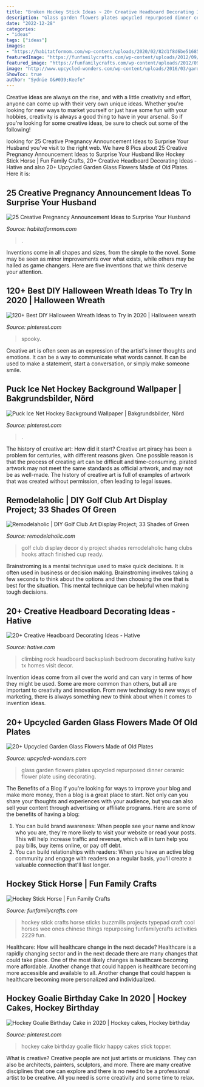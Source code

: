 ```yaml
---
title: "Broken Hockey Stick Ideas ~ 20+ Creative Headboard Decorating Ideas"
description: "Glass garden flowers plates upcycled repurposed dinner ceramic flower plate using decorating"
date: "2022-12-28"
categories:
- "ideas"
tags: ["ideas"]
images:
- "https://habitatformom.com/wp-content/uploads/2020/02/82d1f8d6be51685f663160ac954d3d3b-min-1024x1024.jpg"
featuredImage: "https://funfamilycrafts.com/wp-content/uploads/2012/09/IMG_2229.jpg"
featured_image: "https://funfamilycrafts.com/wp-content/uploads/2012/09/IMG_2229.jpg"
image: "http://www.upcycled-wonders.com/wp-content/uploads/2016/03/garden-glass-flowers-repurposed-ceramic-dinner-plates-decorating-ideas.jpg"
ShowToc: true
author: "Sydnie O&#039;Keefe"
---
```



Creative ideas are always on the rise, and with a little creativity and effort, anyone can come up with their very own unique ideas. Whether you're looking for new ways to market yourself or just have some fun with your hobbies, creativity is always a good thing to have in your arsenal. So if you're looking for some creative ideas, be sure to check out some of the following!

	

		
looking for 25 Creative Pregnancy Announcement Ideas to Surprise Your Husband you've visit to the right web. We have 8 Pics about 25 Creative Pregnancy Announcement Ideas to Surprise Your Husband like Hockey Stick Horse | Fun Family Crafts, 20+ Creative Headboard Decorating Ideas - Hative and also 20+ Upcycled Garden Glass Flowers Made of Old Plates. Here it is:
		
    
## 25 Creative Pregnancy Announcement Ideas To Surprise Your Husband

<img loading=lazy src="https://habitatformom.com/wp-content/uploads/2020/02/82d1f8d6be51685f663160ac954d3d3b-min-1024x1024.jpg" onerror="this.onerror=null;this.src='https://tse2.mm.bing.net/th?id=OIP.9duuCXfXY2V-HmFQtMwpuAHaHa&amp;pid=15.1';" alt="25 Creative Pregnancy Announcement Ideas to Surprise Your Husband">

_Source: habitatformom.com_

>. 

	

Inventions come in all shapes and sizes, from the simple to the novel. Some may be seen as minor improvements over what exists, while others may be hailed as game changers. Here are five inventions that we think deserve your attention.

    
## 120+ Best DIY Halloween Wreath Ideas To Try In 2020 | Halloween Wreath

<img loading=lazy src="https://i.pinimg.com/originals/cb/9c/da/cb9cda38fac2d82d7f055a287161236d.jpg" onerror="this.onerror=null;this.src='https://tse4.mm.bing.net/th?id=OIP.R2xuBT8ptmFIwvSWNeHBLgHaOT&amp;pid=15.1';" alt="120+ Best DIY Halloween Wreath Ideas to Try in 2020 | Halloween wreath">

_Source: pinterest.com_

>spooky. 

	

Creative art is often seen as an expression of the artist's inner thoughts and emotions. It can be a way to communicate what words cannot. It can be used to make a statement, start a conversation, or simply make someone smile.

    
## Puck Ice Net Hockey Background Wallpaper | Bakgrundsbilder, Nörd

<img loading=lazy src="https://i.pinimg.com/736x/37/7b/95/377b95e56a4c92618cd452b327ac4015--hockey-ice.jpg" onerror="this.onerror=null;this.src='https://tse4.mm.bing.net/th?id=OIP.RIqOxUeAv2oLWQ_I1-z9ygHaNL&amp;pid=15.1';" alt="Puck Ice Net Hockey Background Wallpaper | Bakgrundsbilder, Nörd">

_Source: pinterest.com_

>. 

	

The history of creative art: How did it start?
Creative art piracy has been a problem for centuries, with different reasons given. One possible reason is that the process of creating art can be difficult and time-consuming. pirated artwork may not meet the same standards as official artwork, and may not be as well-made. The history of creative art is full of examples of artwork that was created without permission, often leading to legal issues.

    
## Remodelaholic | DIY Golf Club Art Display Project; 33 Shades Of Green

<img loading=lazy src="http://4.bp.blogspot.com/_pfcYnEvbn5A/TKSwtCcCkuI/AAAAAAAACJk/Cfm14Hzl0CQ/s1600/gcwdDSC_0044.JPG" onerror="this.onerror=null;this.src='https://tse4.mm.bing.net/th?id=OIP.86zriaNiWFzUuQ2iMAtoigHaLI&amp;pid=15.1';" alt="Remodelaholic | DIY Golf Club Art Display Project; 33 Shades of Green">

_Source: remodelaholic.com_

>golf club display decor diy project shades remodelaholic hang clubs hooks attach finished cup ready. 

	

Brainstroming is a mental technique used to make quick decisions. It is often used in business or decision making. Brainstroming involves taking a few seconds to think about the options and then choosing the one that is best for the situation. This mental technique can be helpful when making tough decisions.

    
## 20+ Creative Headboard Decorating Ideas - Hative

<img loading=lazy src="https://hative.com/wp-content/uploads/2015/01/headboard-decorating-ideas/18-rock-climbing-backsplash.jpg" onerror="this.onerror=null;this.src='https://tse3.mm.bing.net/th?id=OIP.W1tqO_j1Q4SiQozTgdjRQgHaLG&amp;pid=15.1';" alt="20+ Creative Headboard Decorating Ideas - Hative">

_Source: hative.com_

>climbing rock headboard backsplash bedroom decorating hative katy tx homes visit decor. 

	

Invention ideas come from all over the world and can vary in terms of how they might be used. Some are more common than others, but all are important to creativity and innovation. From new technology to new ways of marketing, there is always something new to think about when it comes to invention ideas.

    
## 20+ Upcycled Garden Glass Flowers Made Of Old Plates

<img loading=lazy src="http://www.upcycled-wonders.com/wp-content/uploads/2016/03/garden-glass-flowers-repurposed-ceramic-dinner-plates-decorating-ideas.jpg" onerror="this.onerror=null;this.src='https://tse1.mm.bing.net/th?id=OIP.9xBbY2qnnN_4aai422GN_QHaJ3&amp;pid=15.1';" alt="20+ Upcycled Garden Glass Flowers Made of Old Plates">

_Source: upcycled-wonders.com_

>glass garden flowers plates upcycled repurposed dinner ceramic flower plate using decorating. 

	

The Benefits of a Blog
If you're looking for ways to improve your blog and make more money, then a blog is a great place to start. Not only can you share your thoughts and experiences with your audience, but you can also sell your content through advertising or affiliate programs. Here are some of the benefits of having a blog: 
1) You can build brand awareness: When people see your name and know who you are, they're more likely to visit your website or read your posts. This will help increase traffic and revenue, which will in turn help you pay bills, buy items online, or pay off debt. 
2) You can build relationships with readers: When you have an active blog community and engage with readers on a regular basis, you'll create a valuable connection that'll last longer.

    
## Hockey Stick Horse | Fun Family Crafts

<img loading=lazy src="https://funfamilycrafts.com/wp-content/uploads/2012/09/IMG_2229.jpg" onerror="this.onerror=null;this.src='https://tse2.mm.bing.net/th?id=OIP.L6WLQfkzLXjSQmHGUlKWHAHaLG&amp;pid=15.1';" alt="Hockey Stick Horse | Fun Family Crafts">

_Source: funfamilycrafts.com_

>hockey stick crafts horse sticks buzzmills projects typepad craft cool horses wee ones chinese things repurposing funfamilycrafts activities 2229 fun. 

	

Healthcare: How will healthcare change in the next decade?
Healthcare is a rapidly changing sector and in the next decade there are many changes that could take place. One of the most likely changes is healthcare becoming more affordable. Another change that could happen is healthcare becoming more accessible and available to all. Another change that could happen is healthcare becoming more personalized and individualized.

    
## Hockey Goalie Birthday Cake In 2020 | Hockey Cakes, Hockey Birthday

<img loading=lazy src="https://i.pinimg.com/originals/bb/87/c7/bb87c798c46809b3cf765b5fff5958b7.jpg" onerror="this.onerror=null;this.src='https://tse1.mm.bing.net/th?id=OIP.IScSo3e6gWML3kol1uiSLwHaJ4&amp;pid=15.1';" alt="Hockey Goalie Birthday Cake in 2020 | Hockey cakes, Hockey birthday">

_Source: pinterest.com_

>hockey cake birthday goalie flickr happy cakes stick topper. 

	

What is creative?
Creative people are not just artists or musicians. They can also be architects, painters, sculptors, and more. There are many creative disciplines that one can explore and there is no need to be a professional artist to be creative. All you need is some creativity and some time to relax.


